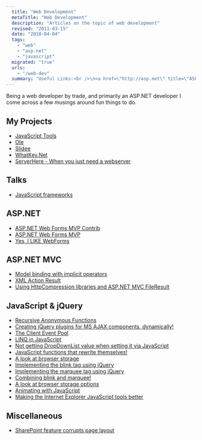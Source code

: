 ```yaml
---
  title: "Web Development"
  metaTitle: "Web Development"
  description: "Articles on the topic of web development"
  revised: "2011-03-15"
  date: "2010-04-04"
  tags: 
    - "web"
    - "asp.net"
    - "javascript"
  migrated: "true"
  urls: 
    - "/web-dev"
  summary: "Useful Links:<br />\n<a href=\"http://asp.net\" title=\"ASP.NET\">ASP.NET</a><br />\n<a href=\"http://jquery.com\" title=\"jQuery\">jQuery</a>"
---
```

Being a web developer by trade, and primarily an ASP.NET developer I come across a few musings around fun things to do.

## My Projects

* [JavaScript Tools][1]
* [Ole][2]
* [Slidee][3]
* [WhatKey.Net][4]
* [ServerHere - When you just need a webserver][25]

## Talks

* [JavaScript frameworks][5]

## ASP.NET ##

* [ASP.NET Web Forms MVP Contrib][6]
* [ASP.NET Web Forms MVP][7]
* [Yes, I LIKE WebForms][8]

## ASP.NET MVC ##

* [Model binding with implicit operators][9]
* [XML Action Result][10]
* [Using HttpCompression libraries and ASP.NET MVC FileResult][11]

## JavaScript & jQuery ##

* [Recursive Anonymous Functions][12]
* [Creating jQuery plugins for MS AJAX components, dynamically!][13]
* [The Client Event Pool][14]
* [LINQ in JavaScript][15]
* [Not getting DropDownList value when setting it via JavaScript][16]
* [JavaScript functions that rewrite themselves!][17]
* [A look at browser storage][18]
* [Implementing the blink tag using jQuery][19]
* [Implementing the marquee tag using jQuery][20]
* [Combining blink and marquee!][21]
* [A look at browser storage options][22]
* [Animating with JavaScript][24]
* [Making the Internet Explorer JavaScript tools better][26]

## Miscellaneous 

* [SharePoint feature corrupts page layout][23]


  [1]: /javascript-tools
  [2]: /ole
  [3]: http://hg.slace.biz/slidee
  [4]: /whatkey-net-for-your-javascript-keycode-glory
  [5]: /sydjs-javascript-frameworks
  [6]: /webforms-mvp-contrib
  [7]: /webforms-mvp
  [8]: /yes-i-like-webforms
  [9]: /aspnet-mvc-model-binding-with-implicit-operators
  [10]: /aspnet-mvc-xml-action-result
  [11]: /http-compression-mvc-fileresult
  [12]: /recursive-anonymous-functions
  [13]: /creating-jquery-plugins-from-ms-ajax-components
  [14]: /client-event-pool
  [15]: /linq-in-javascript
  [16]: /no-value-when-settings-dropdown-with-javascript
  [17]: /javascript-singleton
  [18]: https://www.aaron-powell.com/web-dev/in-browser-storage
  [19]: https://www.aaron-powell.com/doing-it-wrong/blink
  [20]: https://www.aaron-powell.com/doing-it-wrong/marquee
  [21]: https://www.aaron-powell.com/doing-it-wrong/blinking-marquee
  [22]: /web-dev/in-browser-storage
  [23]: /sharepoint-feature-corrupts-page-layout
  [24]: /javascript-animation
  [25]: /serverhere
  [26]: /web-dev/ie9-console-thoughts